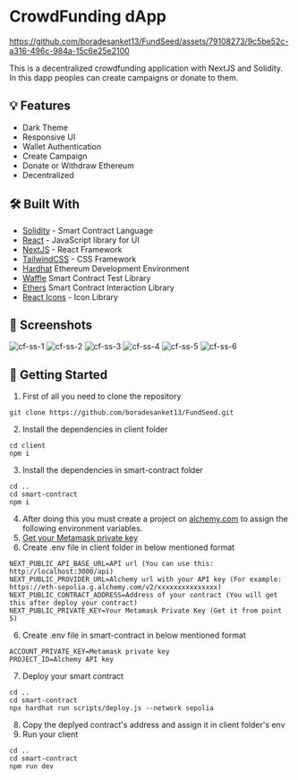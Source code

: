 
# CrowdFunding dApp


https://github.com/boradesanket13/FundSeed/assets/79108273/9c5be52c-a316-496c-984a-15c6e25e2100


This is a decentralized crowdfunding application with NextJS and Solidity. In this dapp peoples can create campaigns or donate to them.

## :bulb: Features

- Dark Theme
- Responsive UI
- Wallet Authentication
- Create Campaign
- Donate or Withdraw Ethereum
- Decentralized

## :hammer_and_wrench: Built With

- [Solidity](https://soliditylang.org/) - Smart Contract Language
- [React](https://reactjs.org/) - JavaScript library for UI
- [NextJS](https://nextjs.org/) - React Framework
- [TailwindCSS](https://tailwindcss.com/) - CSS Framework
- [Hardhat](https://hardhat.org/) Ethereum Development Environment
- [Waffle](https://ethereum-waffle.readthedocs.io/en/latest/) Smart Contract Test Library
- [Ethers](https://docs.ethers.org/v5/) Smart Contract Interaction Library
- [React Icons](https://react-icons.github.io/react-icons/) - Icon Library


## :camera_flash: Screenshots
![cf-ss-1](https://github.com/ahmedsemih/CrowdFunding-dApp/assets/102798814/0db3daea-4ac2-469d-add6-396d91dbf210)
![cf-ss-2](https://github.com/ahmedsemih/CrowdFunding-dApp/assets/102798814/d0d585bc-2327-4f4c-8c35-d6eecd512968)
![cf-ss-3](https://github.com/ahmedsemih/CrowdFunding-dApp/assets/102798814/3d9aff93-3f39-44fe-8a6e-feb1dd1800d9)
![cf-ss-4](https://github.com/ahmedsemih/CrowdFunding-dApp/assets/102798814/aa2272c6-5a91-46b0-aebd-c0fdd6b7e224)
![cf-ss-5](https://github.com/ahmedsemih/CrowdFunding-dApp/assets/102798814/fbe3626d-9c1a-467d-ba03-5779acfc0762)
![cf-ss-6](https://github.com/ahmedsemih/CrowdFunding-dApp/assets/102798814/b99f46d8-a93c-4c07-8ae4-00474b6024bf)

## :triangular_flag_on_post: Getting Started

1. First of all you need to clone the repository
```shell
git clone https://github.com/boradesanket13/FundSeed.git
```
2. Install the dependencies in client folder
```shell
cd client
npm i
```

3. Install the dependencies in smart-contract folder
```shell
cd ..
cd smart-contract
npm i
```

4. After doing this you must create a project on [alchemy.com](alchemy.com) to assign the following environment variables.
5. [Get your Metamask private key](https://support.metamask.io/managing-my-wallet/secret-recovery-phrase-and-private-keys/how-to-export-an-accounts-private-key/#:~:text=On%20the%20'Account%20details'%20page,private%20key%20to%20your%20clipboard.)
6. Create .env file in client folder in below mentioned format 
```shell
NEXT_PUBLIC_API_BASE_URL=API url (You can use this: http://localhost:3000/api)
NEXT_PUBLIC_PROVIDER_URL=Alchemy url with your API key (For example: https://eth-sepolia.g.alchemy.com/v2/xxxxxxxxxxxxxxx)
NEXT_PUBLIC_CONTRACT_ADDRESS=Address of your contract (You will get this after deploy your contract)
NEXT_PUBLIC_PRIVATE_KEY=Your Metamask Private Key (Get it from point 5)
```

6. Create .env file in smart-contract in below mentioned format
```shell
ACCOUNT_PRIVATE_KEY=Metamask private key
PROJECT_ID=Alchemy API key
```

7. Deploy your smart contract
```shell
cd ..
cd smart-contract
npx hardhat run scripts/deploy.js --network sepolia
```

8. Copy the deplyed contract's address and assign it in client folder's env
9. Run your client
```shell
cd ..
cd smart-contract
npm run dev
```
